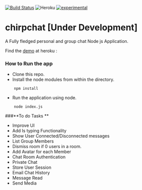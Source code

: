 [![Build Status](https://travis-ci.org/Ashwinvalento/chirpchat.svg?branch=master)](https://travis-ci.org/Ashwinvalento/chirpchat) ![Heroku](https://heroku-badge.herokuapp.com/?app=heroku-badge&style=flat) [![experimental](http://badges.github.io/stability-badges/dist/experimental.svg)](http://github.com/badges/stability-badges)

# chirpchat [Under Development]

A Fully fledged personal and group chat Node js Application.

Find the [demo](https://chirpchat.herokuapp.com) at heroku : 

### How to Run the app

* Clone this repo.
* Install the node modules from within the directory.
```
	npm install
``` 

* Run the application using node.
```
	node index.js
```

###**To do Tasks **
- Improve UI
- Add Is typing Functionality
- Show User Connected/Disconnected messages
- List Group Members
- Dismiss room if 0 users in a room.
- Add Avatar for each Member
- Chat Room Authentication
- Private Chat
- Store User Session
- Email Chat History
- Message Read 
- Send Media
 